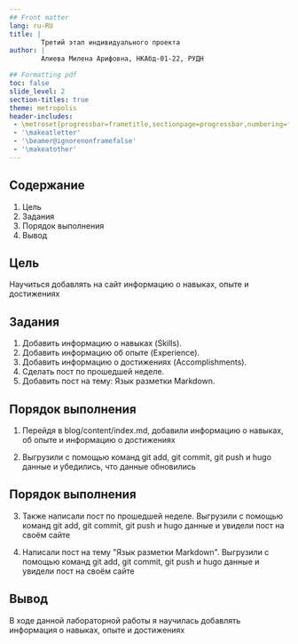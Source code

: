 ```yaml
---
## Front matter
lang: ru-RU
title: |
        Третий этап индивидуального проекта
author: |
        Алиева Милена Арифовна, НКАбд-01-22, РУДН

## Formatting pdf
toc: false
slide_level: 2
section-titles: true
theme: metropolis
header-includes:
 - \metroset{progressbar=frametitle,sectionpage=progressbar,numbering=fraction}
 - '\makeatletter'
 - '\beamer@ignorenonframefalse'
 - '\makeatother'
---
```


## Содержание

1) Цель
2) Задания
3) Порядок выполнения
4) Вывод

## Цель

Научиться добавлять на сайт информацию о навыках, опыте и достижениях

## Задания

1. Добавить информацию о навыках (Skills).
2. Добавить информацию об опыте (Experience).
3. Добавить информацию о достижениях (Accomplishments).
4. Сделать пост по прошедшей неделе.
5. Добавить пост на тему: Язык разметки Markdown.

## Порядок выполнения 

1. Перейдя в blog/content/index.md, добавили информацию о навыках, об опыте и информацию о достижениях

2. Выгрузили с помощью команд git add, git commit, git push и hugo данные и убедились, что данные обновились 

## Порядок выполнения 

3. Также написали пост по прошедшей неделе. Выгрузили с помощью команд git add, git commit, git push и hugo данные и увидели пост на своём сайте 

4. Написали пост на тему "Язык разметки Markdown". Выгрузили с помощью команд git add, git commit, git push и hugo данные и увидели пост на своём сайте

## Вывод 

В ходе данной лабораторной работы я научилась добавлять информация о навыках, опыте и достижениях
